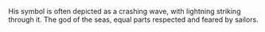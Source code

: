His symbol is often depicted as a crashing wave, with lightning striking through it. 
The god of the seas, equal parts respected and feared by sailors. 